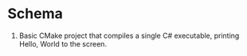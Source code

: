 # Schema

1. Basic CMake project that compiles a single C# executable, printing Hello, World to the screen.